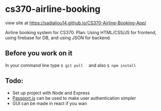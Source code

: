 # cs370-airline-booking

view site at https://sadialiou14.github.io/CS370-Airline-Booking-App/

Airline booking system for CS370.
Plan: Using HTML/CSS/JS for frontend, using firebase for DB, and using JSON for backend.

## Before you work on it
In your command line type ```$ git pull  ```
and also ```$ npm install ```

## Todo:
- Set up project with Node and Express
- [Passport.js](http://www.passportjs.org/docs/) can be used to make user authentication simpler 
- GUI can be made in react if you wan


